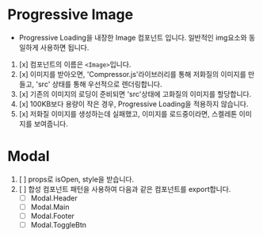 # Progressive Image

- Progressive Loading을 내장한 Image 컴포넌트 입니다. 일반적인 img요소와 동일하게 사용하면 됩니다.

1. [x] 컴포넌트의 이름은 `<Image>`입니다.
2. [x] 이미지를 받아오면, 'Compressor.js'라이브러리를 통해 저화질의 이미지를 만들고, 'src' 상태를 통해 우선적으로 렌더링합니다.
3. [x] 기존의 이미지의 로딩이 준비되면 'src'상태에 고화질의 이미지를 할당합니다.
4. [x] 100KB보다 용량이 작은 경우, Progressive Loading을 적용하지 않습니다.
5. [x] 저화질 이미지를 생성하는데 실패했고, 이미지를 로드중이라면, 스켈레톤 이미지를 보여줍니다.

# Modal

1. [ ] props로 isOpen, style을 받습니다.
2. [ ] 합성 컴포넌트 패턴을 사용하여 다음과 같은 컴포넌트를 export합니다.
   - [ ] Modal.Header
   - [ ] Modal.Main
   - [ ] Modal.Footer
   - [ ] Modal.ToggleBtn
